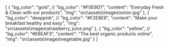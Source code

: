 [
{
"bg_color": "gold",
// "bg_color": "#F0E9D7",
"content": "Everyday Fresh & Clean with our products",
"img": "src\\assets\\images\\onion.jpg"
},
{
"bg_color": "deeppink",
// "bg_color": "#F2E8E9",
"content": "Make your breakfast healthy and easy",
"img": "src\\assets\\images\\strawberry_juice.png"
},
{
"bg_color": "yellow",
// "bg_color": "#E6EAF3",
"content": "The best organic products online",
"img": "src\\assets\\images\\vegetable.jpg"
}
]
